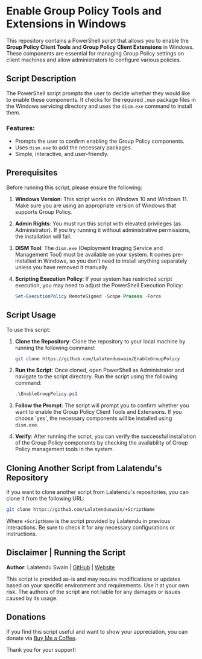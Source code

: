 # Enable Group Policy Tools and Extensions in Windows

This repository contains a PowerShell script that allows you to enable the **Group Policy Client Tools** and **Group Policy Client Extensions** in Windows. These components are essential for managing Group Policy settings on client machines and allow administrators to configure various policies.

## Script Description

The PowerShell script prompts the user to decide whether they would like to enable these components. It checks for the required `.mum` package files in the Windows servicing directory and uses the `dism.exe` command to install them.

### Features:
- Prompts the user to confirm enabling the Group Policy components.
- Uses `dism.exe` to add the necessary packages.
- Simple, interactive, and user-friendly.

## Prerequisites

Before running this script, please ensure the following:

1. **Windows Version**: This script works on Windows 10 and Windows 11. Make sure you are using an appropriate version of Windows that supports Group Policy.
   
2. **Admin Rights**: You must run this script with elevated privileges (as Administrator). If you try running it without administrative permissions, the installation will fail.

3. **DISM Tool**: The `dism.exe` (Deployment Imaging Service and Management Tool) must be available on your system. It comes pre-installed in Windows, so you don't need to install anything separately unless you have removed it manually.

4. **Scripting Execution Policy**: If your system has restricted script execution, you may need to adjust the PowerShell Execution Policy:
   ```powershell
   Set-ExecutionPolicy RemoteSigned -Scope Process -Force
   ```

## Script Usage

To use this script:

1. **Clone the Repository**:
   Clone the repository to your local machine by running the following command:

   ```bash
   git clone https://github.com/Lalatenduswain/EnableGroupPolicy
   ```

2. **Run the Script**:
   Once cloned, open PowerShell as Administrator and navigate to the script directory. Run the script using the following command:

   ```powershell
   .\EnableGroupPolicy.ps1
   ```

3. **Follow the Prompt**:
   The script will prompt you to confirm whether you want to enable the Group Policy Client Tools and Extensions. If you choose 'yes', the necessary components will be installed using `dism.exe`.

4. **Verify**:
   After running the script, you can verify the successful installation of the Group Policy components by checking the availability of Group Policy management tools in the system.

## Cloning Another Script from Lalatendu's Repository

If you want to clone another script from Lalatendu's repositories, you can clone it from the following URL:

```bash
git clone https://github.com/Lalatenduswain/+ScriptName
```

Where `+ScriptName` is the script provided by Lalatendu in previous interactions. Be sure to check it for any necessary configurations or instructions.

## Disclaimer | Running the Script

**Author**: Lalatendu Swain | [GitHub](https://github.com/Lalatenduswain) | [Website](https://blog.lalatendu.info/)

This script is provided as-is and may require modifications or updates based on your specific environment and requirements. Use it at your own risk. The authors of the script are not liable for any damages or issues caused by its usage.

## Donations

If you find this script useful and want to show your appreciation, you can donate via [Buy Me a Coffee](https://www.buymeacoffee.com/lalatendu.swain).

Thank you for your support!
